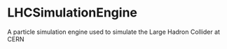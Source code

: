 # LHCSimulationEngine
A particle simulation engine used to simulate the Large Hadron Collider at CERN
